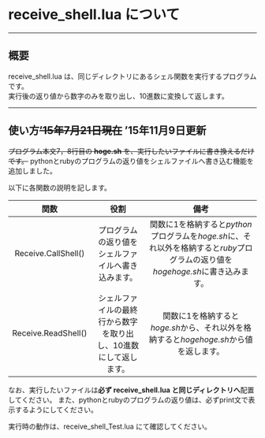 # receive_shell.lua について
---
## 概要

 receive_shell.lua は、同じディレクトリにあるシェル関数を実行するプログラムです。  
 実行後の返り値から数字のみを取り出し、10進数に変換して返します。    

---
## 使い方~~’15年7月21日現在~~ ’15年11月9日更新

~~プログラム本文7，8行目の **hoge.sh** を、実行したいファイルに書き換えるだけです。~~
pythonとrubyのプログラムの返り値をシェルファイルへ書き込む機能を追加しました。

以下に各関数の説明を記します。

|関数|役割|備考|
|:-:|:-:|:-:|
|Receive.CallShell()|プログラムの返り値をシェルファイルへ書き込みます。|関数に1を格納すると*python*プログラムを*hoge.sh*に、それ以外を格納すると*ruby*プログラムの返り値を*hogehoge.sh*に書き込みます。|
|Receive.ReadShell()|シェルファイルの最終行から数字を取り出し、10進数にして返します。|関数に1を格納すると*hoge.sh*から、それ以外を格納すると*hogehoge.sh*から値を返します。|

なお、実行したいファイルは**必ず receive_shell.lua と同じディレクトリへ**配置してください。
また、pythonとrubyのプログラムの返り値は、必ずprint文で表示するようにしてください。

実行時の動作は、receive_shell_Test.lua にて確認してください。